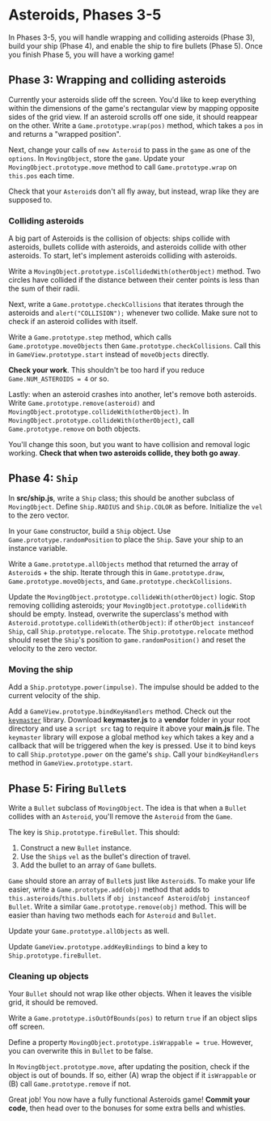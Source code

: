 # Asteroids, Phases 3-5

In Phases 3-5, you will handle wrapping and colliding asteroids (Phase 3), build
your ship (Phase 4), and enable the ship to fire bullets (Phase 5). Once you
finish Phase 5, you will have a working game!

## Phase 3: Wrapping and colliding asteroids

Currently your asteroids slide off the screen. You'd like to keep everything
within the dimensions of the game's rectangular view by mapping opposite sides
of the grid view. If an asteroid scrolls off one side, it should reappear on the
other. Write a `Game.prototype.wrap(pos)` method, which takes a `pos` in and
returns a "wrapped position".

Next, change your calls of `new Asteroid` to pass in the `game` as one of the
`options`. In `MovingObject`, store the `game`. Update your
`MovingObject.prototype.move` method to call `Game.prototype.wrap` on `this.pos`
each time.

Check that your `Asteroid`s don't all fly away, but instead, wrap like they are
supposed to.

### Colliding asteroids

A big part of Asteroids is the collision of objects: ships collide with
asteroids, bullets collide with asteroids, and asteroids collide with other
asteroids. To start, let's implement asteroids colliding with asteroids.

Write a `MovingObject.prototype.isCollidedWith(otherObject)` method. Two circles
have collided if the distance between their center points is less than the sum
of their radii.

Next, write a `Game.prototype.checkCollisions` that iterates through the
asteroids and `alert("COLLISION");` whenever two collide. Make sure not to check
if an asteroid collides with itself.

Write a `Game.prototype.step` method, which calls `Game.prototype.moveObjects`
then `Game.prototype.checkCollisions`. Call this in `GameView.prototype.start`
instead of `moveObjects` directly.

**Check your work**. This shouldn't be too hard if you reduce
`Game.NUM_ASTEROIDS = 4` or so.

Lastly: when an asteroid crashes into another, let's remove both asteroids.
Write `Game.prototype.remove(asteroid)` and
`MovingObject.prototype.collideWith(otherObject)`. In
`MovingObject.prototype.collideWith(otherObject)`, call `Game.prototype.remove`
on both objects.

You'll change this soon, but you want to have collision and removal logic
working. **Check that when two asteroids collide, they both go away**.

## Phase 4: `Ship`

In __src/ship.js__, write a `Ship` class; this should be another subclass of
`MovingObject`. Define `Ship.RADIUS` and `Ship.COLOR` as before. Initialize the
`vel` to the zero vector.

In your `Game` constructor, build a `Ship` object. Use
`Game.prototype.randomPosition` to place the `Ship`. Save your ship to an
instance variable.

Write a `Game.prototype.allObjects` method that returned the array of
`Asteroid`s + the ship. Iterate through this in `Game.prototype.draw`,
`Game.prototype.moveObjects`, and `Game.prototype.checkCollisions`.

Update the `MovingObject.prototype.collideWith(otherObject)` logic. Stop
removing colliding asteroids; your `MovingObject.prototype.collideWith` should
be empty. Instead, overwrite the superclass's method with
`Asteroid.prototype.collideWith(otherObject)`: if `otherObject instanceof Ship`,
call `Ship.prototype.relocate`. The `Ship.prototype.relocate` method should
reset the `Ship`'s position to `game.randomPosition()` and reset the velocity to
the zero vector.

### Moving the ship

Add a `Ship.prototype.power(impulse)`. The impulse should be added to the
current velocity of the ship.

Add a `GameView.prototype.bindKeyHandlers` method. Check out the [`keymaster`]
library. Download __keymaster.js__ to a __vendor__ folder in your root directory
and use a `script src` tag to require it above your __main.js__ file. The
`keymaster` library will expose a global method `key` which takes a key and a
callback that will be triggered when the key is pressed. Use it to bind keys to
call `Ship.prototype.power` on the game's `ship`. Call your `bindKeyHandlers`
method in `GameView.prototype.start`.

[`keymaster`]: https://github.com/madrobby/keymaster

## Phase 5: Firing `Bullet`s

Write a `Bullet` subclass of `MovingObject`. The idea is that when a `Bullet`
collides with an `Asteroid`, you'll remove the `Asteroid` from the `Game`.

The key is `Ship.prototype.fireBullet`. This should:

1. Construct a new `Bullet` instance.
2. Use the `Ship`s `vel` as the bullet's direction of travel.
3. Add the bullet to an array of `Game` bullets.

`Game` should store an array of `Bullet`s just like `Asteroid`s. To make your
life easier, write a `Game.prototype.add(obj)` method that adds to
`this.asteroids`/`this.bullets` if `obj instanceof Asteroid`/`obj instanceof
Bullet`. Write a similar `Game.prototype.remove(obj)` method. This will be
easier than having two methods each for `Asteroid` and `Bullet`.

Update your `Game.prototype.allObjects` as well.

Update `GameView.prototype.addKeyBindings` to bind a key to
`Ship.prototype.fireBullet`.

### Cleaning up objects

Your `Bullet` should not wrap like other objects. When it leaves the visible
grid, it should be removed.

Write a `Game.prototype.isOutOfBounds(pos)` to return `true` if an object slips
off screen.

Define a property `MovingObject.prototype.isWrappable = true`. However, you can
overwrite this in `Bullet` to be false.

In `MovingObject.prototype.move`, after updating the position, check if the
object is out of bounds. If so, either (A) wrap the object if it `isWrappable`
or (B) call `Game.prototype.remove` if not.

Great job! You now have a fully functional Asteroids game! **Commit your code**,
then head over to the bonuses for some extra bells and whistles.